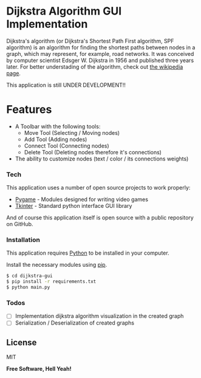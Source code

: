 # Dijkstra Algorithm GUI Implementation

Dijkstra's algorithm (or Dijkstra's Shortest Path First algorithm, SPF algorithm) is an algorithm for finding the shortest paths between nodes in a graph, which may represent, for example, road networks. It was conceived by computer scientist Edsger W. Dijkstra in 1956 and published three years later. For better understading of the algorithm, check out [the wikipedia page](https://en.wikipedia.org/wiki/Dijkstra%27s_algorithm).

This application is still UNDER DEVELOPMENT!!

# Features

  - A Toolbar with the following tools:
    - Move Tool (Selecting / Moving nodes)
    - Add Tool (Adding nodes)
    - Connect Tool (Connecting nodes)
    - Delete Tool (Deleting nodes therefore it's connections)
  - The ability to customize nodes (text / color / its connections weights)

### Tech

This application uses a number of open source projects to work properly:

* [Pygame](https://www.pygame.org/) - Modules designed for writing video games
* [Tkinter](https://wiki.python.org/moin/TkInter) - Standard python interface GUI library

And of course this application itself is open source with a public repository on GitHub.

### Installation

This application requires [Python](https://www.python.org/) to be installed in your computer.

Install the necessary modules using [pip](https://pypi.org/project/pip/).

```sh
$ cd dijkstra-gui
$ pip install -r requirements.txt
$ python main.py
```

### Todos

 - [ ] Implementation dijkstra algorithm visualization in the created graph
 - [ ] Serialization / Deserialization of created graphs

License
----

MIT

**Free Software, Hell Yeah!**
